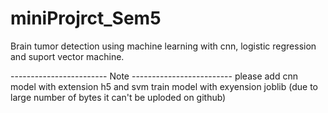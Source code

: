 # miniProjrct_Sem5
Brain tumor detection using machine learning with cnn, logistic regression and suport vector machine.

------------------------ Note -------------------------
please add cnn model with extension h5 and svm train model with exyension joblib (due to large number of bytes it can't be uploded on github)
